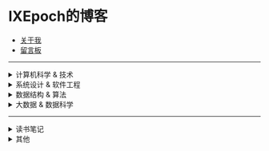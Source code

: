 # IXEpoch的博客

- [关于我](https://github.com/ixepoch)  
- [留言板](https://github.com/ixepoch/ixepoch.github.io/discussions)

---
<details>
<summary>计算机科学 & 技术</summary>

- [测试](https://sway.office.com/A1ALkTZRNnImiq6w?ref=Link)

</details>

<details>
<summary>系统设计 & 软件工程</summary>

- [测试](https://sway.office.com/A1ALkTZRNnImiq6w?ref=Link)

</details>

<details>
<summary>数据结构 & 算法</summary>

- [测试](https://sway.office.com/A1ALkTZRNnImiq6w?ref=Link)

</details>



<details>
<summary>大数据 & 数据科学</summary>

> 博主并不是专业做数据科学的，所以这里的内容大部分来自于博主自学，各类知识可能不够系统，也可能有些不准确，如果发现问题或有建议，还请留言或联系我，感激不尽。

- [测试](https://sway.office.com/A1ALkTZRNnImiq6w?ref=Link)

</details>

---
<details>
<summary>读书笔记</summary>

- [测试](https://sway.office.com/A1ALkTZRNnImiq6w?ref=Link)

</details>

<details>
<summary>其他</summary>

- 日常：
  - [测试](https://sway.office.com/A1ALkTZRNnImiq6w?ref=Link)

- leetcode刷题笔记：
  - [101 对称二叉树](https://sway.office.com/lAOB4d18rheovL3h?ref=Link)

</details>
